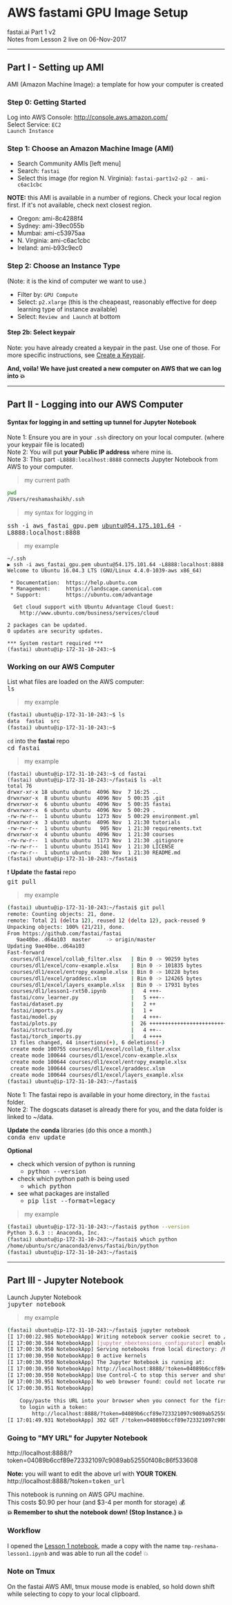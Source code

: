 # AWS fastami GPU Image Setup
fastai.ai Part 1 v2  
Notes from Lesson 2 live on 06-Nov-2017  

---
## Part I - Setting up AMI

AMI (Amazon Machine Image):  a template for how your computer is created

### Step 0:  Getting Started
Log into AWS Console:  http://console.aws.amazon.com/  
Select Service:  `EC2`  
`Launch Instance`

### Step 1:  Choose an Amazon Machine Image (AMI)
* Search Community AMIs [left menu]
* Search:  `fastai`
* Select this image (for region N. Virginia):  `fastai-part1v2-p2 - ami-c6ac1cbc`  

**NOTE:**  this AMI is available in a number of regions.  Check your local region first.  If it's not available, check next closest region.
- Oregon: ami-8c4288f4
- Sydney: ami-39ec055b
- Mumbai: ami-c53975aa
- N. Virginia: ami-c6ac1cbc
- Ireland: ami-b93c9ec0

### Step 2:  Choose an Instance Type
(Note:  it is the kind of computer we want to use.)  
* Filter by:  `GPU Compute`
* Select:  `p2.xlarge`   (this is the cheapeast, reasonably effective for deep learning type of instance available)
* Select: `Review and Launch` at bottom

#### Step 2b:  Select keypair
Note:  you have already created a keypair in the past.  Use one of those.  For more specific instructions, see [Create a Keypair](create_keypair.md).

**And, voila! We have just created a new computer on AWS that we can log into :boom:**

---
## Part II  - Logging into our AWS Computer

#### Syntax for logging in and setting up tunnel for Jupyter Notebook
Note 1:  Ensure you are in your `.ssh` directory on your local computer. (where your keypair file is located)  
Note 2:  You will put **your Public IP address** where mine is.  
Note 3:  This part `-L8888:localhost:8888` connects Jupyter Notebook from AWS to your computer.  

>my current path
```bash
pwd
/Users/reshamashaikh/.ssh
```
>my syntax for logging in  

<kbd> ssh -i aws_fastai_gpu.pem ubuntu@54.175.101.64 -L8888:localhost:8888  </kbd>  


>my example
```
~/.ssh
▶ ssh -i aws_fastai_gpu.pem ubuntu@54.175.101.64 -L8888:localhost:8888       
Welcome to Ubuntu 16.04.3 LTS (GNU/Linux 4.4.0-1039-aws x86_64)

 * Documentation:  https://help.ubuntu.com
 * Management:     https://landscape.canonical.com
 * Support:        https://ubuntu.com/advantage

  Get cloud support with Ubuntu Advantage Cloud Guest:
    http://www.ubuntu.com/business/services/cloud

2 packages can be updated.
0 updates are security updates.

*** System restart required ***
(fastai) ubuntu@ip-172-31-10-243:~$ 
```

### Working on our AWS Computer
List what files are loaded on the AWS computer:  
<kbd> ls </kbd>  
>my example
```bash
(fastai) ubuntu@ip-172-31-10-243:~$ ls
data  fastai  src
(fastai) ubuntu@ip-172-31-10-243:~$
```

`cd` into the **fastai** repo  
<kbd> cd fastai </kbd>   
>my example
```
(fastai) ubuntu@ip-172-31-10-243:~$ cd fastai
(fastai) ubuntu@ip-172-31-10-243:~/fastai$ ls -alt
total 76
drwxr-xr-x 18 ubuntu ubuntu  4096 Nov  7 16:25 ..
drwxrwxr-x  8 ubuntu ubuntu  4096 Nov  5 00:35 .git
drwxrwxr-x  6 ubuntu ubuntu  4096 Nov  5 00:35 fastai
drwxrwxr-x  6 ubuntu ubuntu  4096 Nov  5 00:29 .
-rw-rw-r--  1 ubuntu ubuntu  1273 Nov  5 00:29 environment.yml
drwxrwxr-x  3 ubuntu ubuntu  4096 Nov  1 21:30 tutorials
-rw-rw-r--  1 ubuntu ubuntu   905 Nov  1 21:30 requirements.txt
drwxrwxr-x  4 ubuntu ubuntu  4096 Nov  1 21:30 courses
-rw-rw-r--  1 ubuntu ubuntu  1173 Nov  1 21:30 .gitignore
-rw-rw-r--  1 ubuntu ubuntu 35141 Nov  1 21:30 LICENSE
-rw-rw-r--  1 ubuntu ubuntu   280 Nov  1 21:30 README.md
(fastai) ubuntu@ip-172-31-10-243:~/fastai$ 
```

 :heavy_exclamation_mark: **Update** the **fastai** repo  
<kbd> git pull </kbd>  
>my example
```bash
(fastai) ubuntu@ip-172-31-10-243:~/fastai$ git pull
remote: Counting objects: 21, done.
remote: Total 21 (delta 12), reused 12 (delta 12), pack-reused 9
Unpacking objects: 100% (21/21), done.
From https://github.com/fastai/fastai
   9ae40be..d64a103  master     -> origin/master
Updating 9ae40be..d64a103
Fast-forward
 courses/dl1/excel/collab_filter.xlsx   | Bin 0 -> 90259 bytes
 courses/dl1/excel/conv-example.xlsx    | Bin 0 -> 101835 bytes
 courses/dl1/excel/entropy_example.xlsx | Bin 0 -> 10228 bytes
 courses/dl1/excel/graddesc.xlsm        | Bin 0 -> 124265 bytes
 courses/dl1/excel/layers_example.xlsx  | Bin 0 -> 17931 bytes
 courses/dl1/lesson1-rxt50.ipynb        |   4 +++-
 fastai/conv_learner.py                 |   5 +++--
 fastai/dataset.py                      |   2 ++
 fastai/imports.py                      |   1 +
 fastai/model.py                        |   4 +++-
 fastai/plots.py                        |  26 ++++++++++++++++++++++++++
 fastai/structured.py                   |   4 ++--
 fastai/torch_imports.py                |   4 ++++
 13 files changed, 44 insertions(+), 6 deletions(-)
 create mode 100755 courses/dl1/excel/collab_filter.xlsx
 create mode 100644 courses/dl1/excel/conv-example.xlsx
 create mode 100644 courses/dl1/excel/entropy_example.xlsx
 create mode 100644 courses/dl1/excel/graddesc.xlsm
 create mode 100644 courses/dl1/excel/layers_example.xlsx
(fastai) ubuntu@ip-172-31-10-243:~/fastai$ 
```

Note 1:  The fastai repo is available in your home directory, in the `fastai` folder.  
Note 2:  The dogscats dataset is already there for you, and the data folder is linked to ~/data.

**Update** the **conda** libraries (do this once a month.)  
<kbd> conda env update </kbd>   

**Optional**
* check which version of python is running
  * <kbd> python --version </kbd>
* check which python path is being used
  * <kbd> which python </kbd>
* see what packages are installed
  * <kbd> pip list --format=legacy </kbd>
  
>my example
```bash
(fastai) ubuntu@ip-172-31-10-243:~/fastai$ python --version
Python 3.6.3 :: Anaconda, Inc.
(fastai) ubuntu@ip-172-31-10-243:~/fastai$ which python
/home/ubuntu/src/anaconda3/envs/fastai/bin/python
(fastai) ubuntu@ip-172-31-10-243:~/fastai$ 
```

---
## Part III - Jupyter Notebook  
Launch Jupyter Notebook  
<kbd> jupyter notebook </kbd>  
>my example
```bash
(fastai) ubuntu@ip-172-31-10-243:~/fastai$ jupyter notebook
[I 17:00:22.985 NotebookApp] Writing notebook server cookie secret to /run/user/1000/jupyter/notebook_cookie_secret
[I 17:00:30.584 NotebookApp] [jupyter_nbextensions_configurator] enabled 0.2.8
[I 17:00:30.950 NotebookApp] Serving notebooks from local directory: /home/ubuntu/fastai
[I 17:00:30.950 NotebookApp] 0 active kernels
[I 17:00:30.950 NotebookApp] The Jupyter Notebook is running at:
[I 17:00:30.950 NotebookApp] http://localhost:8888/?token=04089b6ccf89e723321097c9089ab52550f408c86f533608
[I 17:00:30.950 NotebookApp] Use Control-C to stop this server and shut down all kernels (twice to skip confirmation).
[W 17:00:30.951 NotebookApp] No web browser found: could not locate runnable browser.
[C 17:00:30.951 NotebookApp] 
    
    Copy/paste this URL into your browser when you connect for the first time,
    to login with a token:
        http://localhost:8888/?token=04089b6ccf89e723321097c9089ab52550f408c86f533608
[I 17:01:49.931 NotebookApp] 302 GET /?token=04089b6ccf89e723321097c9089ab52550f408c86f533608 (127.0.0.1) 0.58ms
```

### Going to "MY URL" for Jupyter Notebook 
http://localhost:8888/?token=04089b6ccf89e723321097c9089ab52550f408c86f533608

**Note:** you will want to edit the above url with **YOUR TOKEN**.  
http://localhost:8888/?token=<kbd>token_url </kbd>
  
This notebook is running on AWS GPU machine.   
This costs $0.90 per hour  (and $3-4 per month for storage) :moneybag:  
**:boom: Remember to shut the notebook down!  (Stop Instance.) :boom:**  


### Workflow
I opened the [Lesson 1 notebook](http://localhost:8888/notebooks/courses/dl1/lesson1.ipynb), made a copy with the name `tmp-reshama-lesson1.ipynb` and was able to run all the code! :boom:

### Note on Tmux
On the fastai AWS AMI, tmux mouse mode is enabled, so hold down shift while selecting to copy to your local clipboard.


